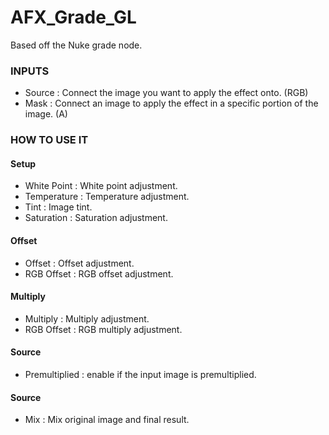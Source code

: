 # AFX_Grade_GL

Based off the Nuke grade node.

### INPUTS
* Source : Connect the image you want to apply the effect onto. (RGB)
* Mask : Connect an image to apply the effect in a specific portion of the image. (A)

### HOW TO USE IT

#### Setup

* White Point : White point adjustment.
* Temperature : Temperature adjustment.
* Tint : Image tint.
* Saturation : Saturation adjustment.

#### Offset

* Offset : Offset adjustment.
* RGB Offset : RGB offset adjustment.

#### Multiply

* Multiply : Multiply adjustment.
* RGB Offset : RGB multiply adjustment.


#### Source

* Premultiplied : enable if the input image is premultiplied.

#### Source

* Mix : Mix original image and final result.